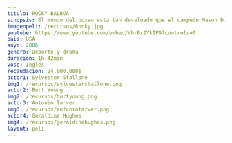 ```yaml
---
titulo: ROCKY BALBOA
sinopsis: El mundo del boxeo está tan devaluado que el campeón Mason Dixon no encuentra un rival a su altura. Han pasado 30 años desde que a Rocky Balboa (Stallone), un hombre sin futuro, se le presentó la oportunidad de boxear y enfrentarse contra el gran campeón Apollo Creed. El coraje y perseverancia de Rocky, tanto en la vida como en el ring, alimentó las esperanzas de millones de personas. Ahora, ya retirado, se pasa las tardes contando viejas historias a los clientes del Adrian's, el restaurante que lleva el nombre de su esposa, por la que todavía guarda un silencioso luto. Apenas ve a su hijo (Milo Ventimiglia), que está demasiado centrado en su propia vida. El paso del tiempo y los golpes recibidos lo han hecho más humilde y lo han envejecido, pero en el fondo aún sigue siendo un luchador. 
imagenpeli: /recursos/Rocky.jpg
youtube: https://www.youtube.com/embed/Vb-Bx2YkIPA?controls=0
pais: USA
anyo: 2006
genero: Deporte y drama
duracion: 1h 42min
vose: Inglés
recaudacion: 24.000.000$ 
actor1: Sylvester Stallone
img1: /recursos/sylvesterstallone.png
actor2: Burt Young
img2: /recursos/burtyoung.png
actor3: Antonio Tarver
img3: /recursos/antoniotarver.png
actor4: Geraldine Hughes
img4: /recursos/geraldinehughes.png
layout: peli
---
```

